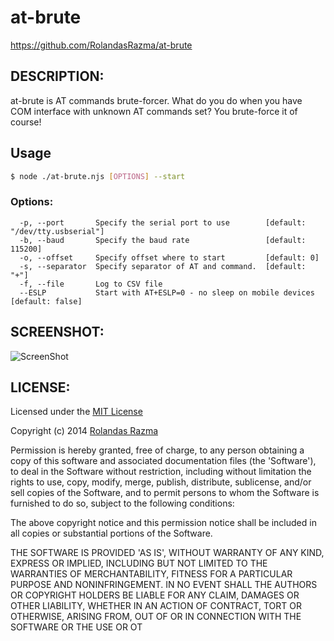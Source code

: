 at-brute
==========
https://github.com/RolandasRazma/at-brute

## DESCRIPTION:

at-brute is AT commands brute-forcer.
What do you do when you have COM interface with unknown AT commands set? You brute-force it of course! 


## Usage
```sh
$ node ./at-brute.njs [OPTIONS] --start
```

### Options:
```  
  -p, --port       Specify the serial port to use        [default: "/dev/tty.usbserial"]
  -b, --baud       Specify the baud rate                 [default: 115200]
  -o, --offset     Specify offset where to start         [default: 0]
  -s, --separator  Specify separator of AT and command.  [default: "+"]
  -f, --file       Log to CSV file
  --ESLP           Start with AT+ESLP=0 - no sleep on mobile devices  [default: false]
```

## SCREENSHOT: 

![ScreenShot](http://s28.postimg.org/nky7x4v2l/at_brute.png)

## LICENSE:

Licensed under the [MIT License](http://www.opensource.org/licenses/mit-license.php)

Copyright (c) 2014 [Rolandas Razma](http://razma.lt)

Permission is hereby granted, free of charge, to any person obtaining
a copy of this software and associated documentation files (the
'Software'), to deal in the Software without restriction, including
without limitation the rights to use, copy, modify, merge, publish,
distribute, sublicense, and/or sell copies of the Software, and to
permit persons to whom the Software is furnished to do so, subject to
the following conditions:

The above copyright notice and this permission notice shall be
included in all copies or substantial portions of the Software.

THE SOFTWARE IS PROVIDED 'AS IS', WITHOUT WARRANTY OF ANY KIND,
EXPRESS OR IMPLIED, INCLUDING BUT NOT LIMITED TO THE WARRANTIES OF
MERCHANTABILITY, FITNESS FOR A PARTICULAR PURPOSE AND NONINFRINGEMENT.
IN NO EVENT SHALL THE AUTHORS OR COPYRIGHT HOLDERS BE LIABLE FOR ANY
CLAIM, DAMAGES OR OTHER LIABILITY, WHETHER IN AN ACTION OF CONTRACT,
TORT OR OTHERWISE, ARISING FROM, OUT OF OR IN CONNECTION WITH THE
SOFTWARE OR THE USE OR OT